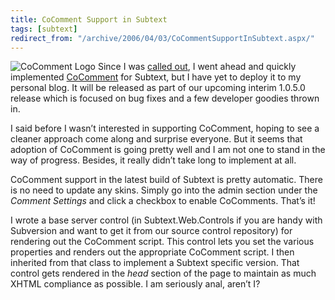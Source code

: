 ```yaml
---
title: CoComment Support in Subtext
tags: [subtext]
redirect_from: "/archive/2006/04/03/CoCommentSupportInSubtext.aspx/"
---
```


![CoComment Logo](https://haacked.com/images/cocommentlogo.gif) Since I
was [called
out](http://jaysonknight.com/blog/archive/2006/04/04/8001.aspx "CoComment Enable Your .TEXT Blog"),
I went ahead and quickly implemented
[CoComment](http://cocomment.com/ "Comment Tracking System") for
Subtext, but I
have yet to deploy it to my personal blog. It will be released as part
of our upcoming interim 1.0.5.0 release which is focused on bug fixes
and a few developer goodies thrown in.

I said before I wasn’t interested in supporting CoComment, hoping to see
a cleaner approach come along and surprise everyone. But it seems that
adoption of CoComment is going pretty well and I am not one to stand in
the way of progress. Besides, it really didn’t take long to implement at
all.

CoComment support in the latest build of Subtext is pretty automatic.
There is no need to update any skins. Simply go into the admin section
under the *Comment Settings* and click a checkbox to enable CoComments.
That’s it!

I wrote a base server control (in Subtext.Web.Controls if you are handy
with Subversion and want to get it from our source control repository)
for rendering out the CoComment script. This control lets you set the
various properties and renders out the appropriate CoComment script. I
then inherited from that class to implement a Subtext specific version.
That control gets rendered in the *head* section of the page to maintain
as much XHTML compliance as possible. I am seriously anal, aren’t I?

